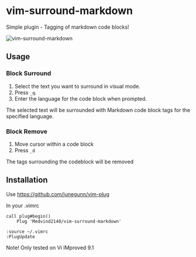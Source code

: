 # vim-surround-markdown
Simple plugin - Tagging of markdown code blocks!

![vim-surround-markdown](https://github.com/user-attachments/assets/63fe592f-308c-4c8d-bc3c-bdee3442656f)

## Usage
### Block Surround
1. Select the text you want to surround in visual mode.
2. Press `_q`.
3. Enter the language for the code block when prompted.

The selected text will be surrounded with Markdown code block tags for the specified language.

### Block Remove
1. Move cursor within a code block
2. Press `_d`

The tags surrounding the codeblock will be removed

## Installation
Use https://github.com/junegunn/vim-plug

In your .vimrc

```code
call plug#begin()
    Plug 'Medvind2140/vim-surround-markdown'
```

```code
:source ~/.vimrc
:PlugUpdate
```

Note! Only tested on Vi IMproved 9.1

